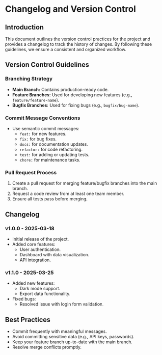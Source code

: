 # Changelog and Version Control

## Introduction
This document outlines the version control practices for the project and provides a changelog to track the history of changes. By following these guidelines, we ensure a consistent and organized workflow.

## Version Control Guidelines

### Branching Strategy
- **Main Branch:** Contains production-ready code.
- **Feature Branches:** Used for developing new features (e.g., `feature/feature-name`).
- **Bugfix Branches:** Used for fixing bugs (e.g., `bugfix/bug-name`).

### Commit Message Conventions
- Use semantic commit messages:
  - `feat:` for new features.
  - `fix:` for bug fixes.
  - `docs:` for documentation updates.
  - `refactor:` for code refactoring.
  - `test:` for adding or updating tests.
  - `chore:` for maintenance tasks.

### Pull Request Process
1. Create a pull request for merging feature/bugfix branches into the main branch.
2. Request a code review from at least one team member.
3. Ensure all tests pass before merging.

## Changelog

### v1.0.0 - 2025-03-18
- Initial release of the project.
- Added core features:
  - User authentication.
  - Dashboard with data visualization.
  - API integration.

### v1.1.0 - 2025-03-25
- Added new features:
  - Dark mode support.
  - Export data functionality.
- Fixed bugs:
  - Resolved issue with login form validation.

## Best Practices
- Commit frequently with meaningful messages.
- Avoid committing sensitive data (e.g., API keys, passwords).
- Keep your feature branch up-to-date with the main branch.
- Resolve merge conflicts promptly.